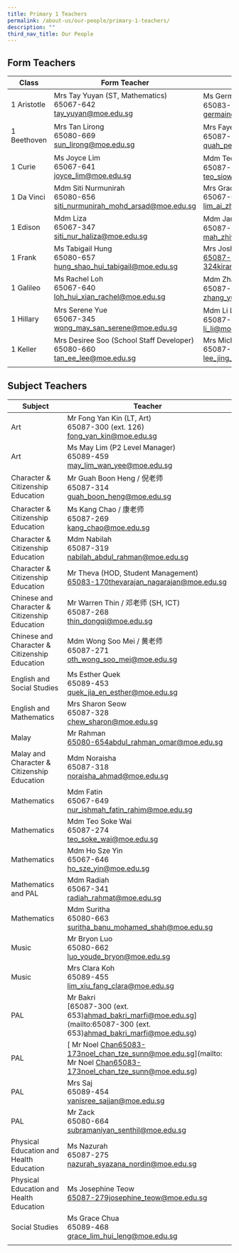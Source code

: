```yaml
---
title: Primary 1 Teachers
permalink: /about-us/our-people/primary-1-teachers/
description: ""
third_nav_title: Our People
---
```

Form Teachers
----------------

| Class | Form Teacher | Form Teacher |
|---|---|---|
| 1 Aristotle | Mrs Tay Yuyan (ST, Mathematics)<br>65067-642<br>[tay_yuyan@moe.edu.sg](mailto:tay_yuyan@moe.edu.sg) | Ms Germaine Quek / 郭老师<br>65083-171<br>[germaine_quek_jiamin@moe.edu.sg](mailto:germaine_quek_jiamin@moe.edu.sg) |
| 1 Beethoven | Mrs Tan Lirong<br>65080-669<br>[sun_lirong@moe.edu.sg](mailto:sun_lirong@moe.edu.sg) | Mrs Faye Loh / 柯老师<br>65087-264<br>[quah_pei_jun@moe.edu.sg](mailto:quah_pei_jun@moe.edu.sg) |
| 1 Curie | Ms Joyce Lim<br>65067-641<br>[joyce_lim@moe.edu.sg](mailto:joyce_lim@moe.edu.sg) | Mdm Teo Siow Yee / 张老师 (ST, SEN)<br>65087-270<br>[teo_siow_yee@moe.edu.sg](mailto:teo_siow_yee@moe.edu.sg) |
| 1 Da Vinci | Mdm Siti Nurmunirah<br>65080-656<br>[siti_nurmunirah_mohd_arsad@moe.edu.sg](mailto:siti_nurmunirah_mohd_arsad@moe.edu.sg) | Mrs Gracelyn Tham (P1 Level Manager)<br>65067-648<br>[lim_ai_zhen_gracelyn@moe.edu.sg](mailto:lim_ai_zhen_gracelyn@moe.edu.sg) |
| 1 Edison | Mdm Liza<br>65067-347<br>[siti_nur_haliza@moe.edu.sg](mailto:siti_nur_haliza@moe.edu.sg) | Mdm Jane Mah / 马老师<br>65087-267<br>[mah_zhiwei_jane@moe.edu.sg](mailto:mah_zhiwei_jane@moe.edu.sg) |
| 1 Frank | Ms Tabigail Hung<br>65080-657<br>[hung_shao_hui_tabigail@moe.edu.sg](mailto:hung_shao_hui_tabigail@moe.edu.sg) | Mrs Joshua<br>[65087-324kiran_jacqueline_rafeek@moe.edu.sg](mailto:65087-324kiran_jacqueline_rafeek@moe.edu.sg) |
| 1 Galileo | Ms Rachel Loh<br>65067-640<br>[loh_hui_xian_rachel@moe.edu.sg](mailto:loh_hui_xian_rachel@moe.edu.sg) | Mdm Zhang Yue / 张老师<br>65087-262<br>[zhang_yue_a@moe.edu.sg](mailto:zhang_yue_a@moe.edu.sg) |
| 1 Hillary | Mrs Serene Yue<br>65067-345<br>[wong_may_san_serene@moe.edu.sg](mailto:wong_may_san_serene@moe.edu.sg) | Mdm Li Li / 李老师<br>65087-263<br>[li_li@moe.edu.sg](mailto:li_li@moe.edu.sg) |
| 1 Keller | Mrs Desiree Soo (School Staff Developer)<br>65080-660<br>[tan_ee_lee@moe.edu.sg](mailto:tan_ee_lee@moe.edu.sg) | Mrs Michelle Khoo<br>65087-278<br>[lee_jing_wen_michelle@moe.edu.sg](mailto:lee_jing_wen_michelle@moe.edu.sg) |
| | | |

Subject Teachers
------------------

| Subject | Teacher |
|---|---|
| Art | Mr Fong Yan Kin (LT, Art)<br>65087-300 (ext. 126)<br>[fong_yan_kin@moe.edu.sg](mailto:fong_yan_kin@moe.edu.sg) |
| Art | Ms May Lim (P2 Level Manager)<br>65089-459<br>[may_lim_wan_yee@moe.edu.sg](mailto:may_lim_wan_yee@moe.edu.sg) |
| Character & Citizenship Education | Mr Guah Boon Heng / 倪老师<br>65087-314<br>[guah_boon_heng@moe.edu.sg](mailto:guah_boon_heng@moe.edu.sg) |
| Character & Citizenship Education | Ms Kang Chao / 康老师<br>65087-269<br>[kang_chao@moe.edu.sg](mailto:kang_chao@moe.edu.sg) |
| Character & Citizenship Education | Mdm Nabilah<br>65087-319<br>[nabilah_abdul_rahman@moe.edu.sg](mailto:nabilah_abdul_rahman@moe.edu.sg) |
| Character & Citizenship Education | Mr Theva (HOD, Student Management)<br>[65083-170thevarajan_nagarajan@moe.edu.sg](mailto:65083-170thevarajan_nagarajan@moe.edu.sg) |
| Chinese and Character & Citizenship Education | Mr Warren Thin / 邓老师 (SH, ICT)<br>65087-268<br>[thin_dongqi@moe.edu.sg](mailto:thin_dongqi@moe.edu.sg) |
| Chinese and Character & Citizenship Education | Mdm Wong Soo Mei / 黄老师<br>65087-271<br>[oth_wong_soo_mei@moe.edu.sg](mailto:oth_wong_soo_mei@moe.edu.sg) |
| English and Social Studies | Ms Esther Quek<br>65089-453<br>[quek_jia_en_esther@moe.edu.sg](mailto:quek_jia_en_esther@moe.edu.sg) |
| English and Mathematics | Mrs Sharon Seow<br>65087-328<br>[chew_sharon@moe.edu.sg](mailto:chew_sharon@moe.edu.sg) |
| Malay  | Mr Rahman<br>[65080-654abdul_rahman_omar@moe.edu.sg](mailto:65080-654abdul_rahman_omar@moe.edu.sg) |
| Malay and Character & Citizenship Education | Mdm Noraisha<br>65087-318<br>[noraisha_ahmad@moe.edu.sg](mailto:noraisha_ahmad@moe.edu.sg) |
| Mathematics | Mdm Fatin<br>65067-649<br>[nur_ishmah_fatin_rahim@moe.edu.sg](mailto:nur_ishmah_fatin_rahim@moe.edu.sg) |
| Mathematics | Mdm Teo Soke Wai<br>65087-274<br>[teo_soke_wai@moe.edu.sg](mailto:teo_soke_wai@moe.edu.sg) |
| Mathematics | Mdm Ho Sze Yin<br>65067-646<br>[ho_sze_yin@moe.edu.sg](mailto:ho_sze_yin@moe.edu.sg) |
| Mathematics and PAL | Mdm Radiah<br>65067-341<br>[radiah_rahmat@moe.edu.sg](mailto:radiah_rahmat@moe.edu.sg) |
| Mathematics  | Mdm Suritha<br>65080-663<br>[suritha_banu_mohamed_shah@moe.edu.sg](mailto:suritha_banu_mohamed_shah@moe.edu.sg) |
| Music | Mr Bryon Luo<br>65080-662<br>[luo_youde_bryon@moe.edu.sg](mailto:luo_youde_bryon@moe.edu.sg) |
| Music | Mrs Clara Koh<br>65089-455<br>[lim_xiu_fang_clara@moe.edu.sg](mailto:lim_xiu_fang_clara@moe.edu.sg) |
| PAL | Mr Bakri<br>[65087-300 (ext. 653)ahmad_bakri_marfi@moe.edu.sg](mailto:65087-300 (ext. 653)ahmad_bakri_marfi@moe.edu.sg) |
| PAL |[ Mr Noel Chan65083-173noel_chan_tze_sunn@moe.edu.sg](mailto: Mr Noel Chan65083-173noel_chan_tze_sunn@moe.edu.sg) |
| PAL | Mrs Saj<br>65089-454<br>[vanisree_sajjan@moe.edu.sg](mailto:vanisree_sajjan@moe.edu.sg) |
| PAL | Mr Zack<br>65080-664<br>[subramaniyan_senthil@moe.edu.sg](mailto:subramaniyan_senthil@moe.edu.sg) |
| Physical Education and Health Education | Ms Nazurah<br>65087-275<br>[nazurah_syazana_nordin@moe.edu.sg](mailto:nazurah_syazana_nordin@moe.edu.sg) |
| Physical Education and Health Education | Ms Josephine Teow<br>[65087-279josephine_teow@moe.edu.sg](mailto:65087-279josephine_teow@moe.edu.sg) |
| Social Studies | Ms Grace Chua<br>65089-468<br>[grace_lim_hui_leng@moe.edu.sg](mailto:grace_lim_hui_leng@moe.edu.sg) |
| | |